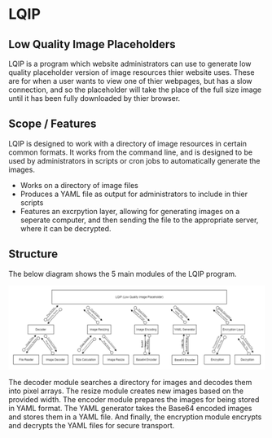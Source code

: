 # LQIP
## Low Quality Image Placeholders

LQIP is a program which website administrators can use to generate low quality placeholder version of image resources thier website uses. These are for when a user wants to view one of thier webpages, but has a slow connection, and so the placeholder will take the place of the full size image until it has been fully downloaded by thier browser.

## Scope / Features
LQIP is designed to work with a directory of image resources in certain common formats. It works from the command line, and is designed to be used by administrators in scripts or cron jobs to automatically generate the images.

 * Works on a directory of image files
 * Produces a YAML file as output for administrators to include in thier scripts
 * Features an excrpytion layer, allowing for generating images on a seperate computer, and then sending the file to the appropriate server, where it can be decrypted. 

## Structure

The below diagram shows the 5 main modules of the LQIP program. 

![](docs/LQIP_Structure.png)

The decoder module searches a directory for images and decodes them into pixel arrays. The resize module creates new images based on the provided width. The encoder module prepares the images for being stored in YAML format. The YAML generator takes the Base64 encoded images and stores them in a YAML file. And finally, the encryption module encrypts and decrypts the YAML files for secure transport. 

